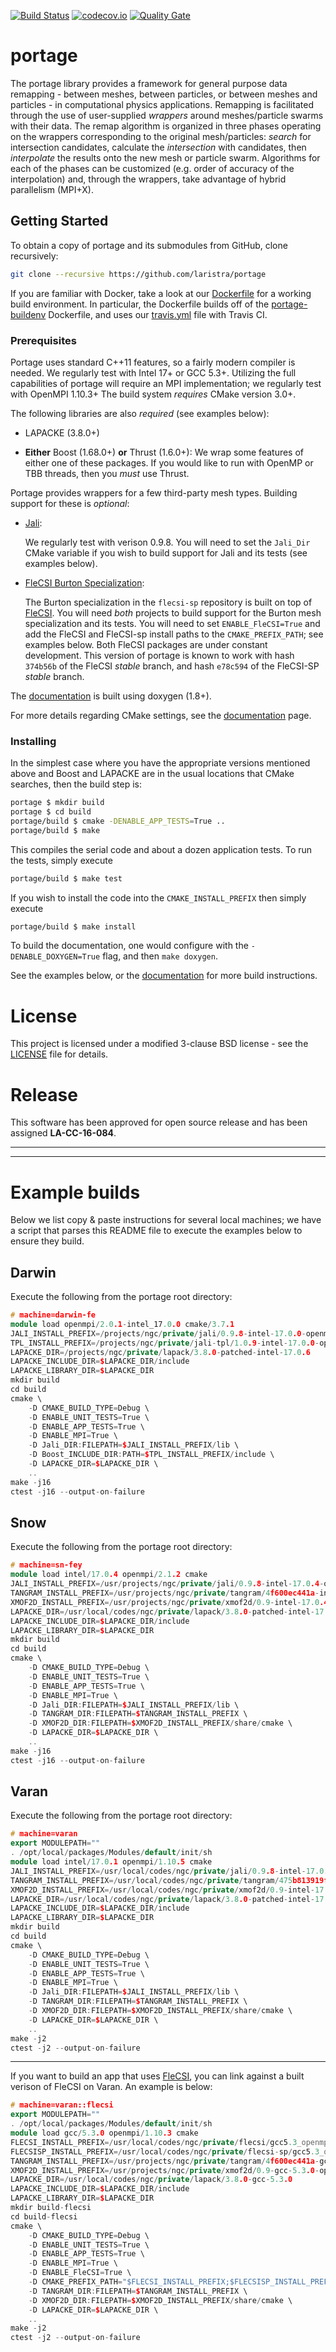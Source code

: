 [![Build Status](https://travis-ci.org/laristra/portage.svg?branch=master)](https://travis-ci.org/laristra/portage)
[![codecov.io](https://codecov.io/github/laristra/portage/coverage.svg?branch=master)](https://codecov.io/github/laristra/portage/portage?branch=master)
[![Quality Gate](https://sonarqube.com/api/badges/gate?key=portage%3A%2Fmaster)](https://sonarqube.com/dashboard?id=portage%3A%2Fmaster)

# portage

The portage library provides a framework for general purpose data
remapping - between meshes, between particles, or between meshes and
particles - in computational physics applications.  Remapping is
facilitated through the use of user-supplied _wrappers_ around
meshes/particle swarms with their data.  The remap algorithm is
organized in three phases operating on the wrappers corresponding to
the original mesh/particles: _search_ for intersection candidates,
calculate the _intersection_ with candidates, then _interpolate_ the
results onto the new mesh or particle swarm.  Algorithms for each of
the phases can be customized (e.g. order of accuracy of the
interpolation) and, through the wrappers, take advantage of hybrid
parallelism (MPI+X).

## Getting Started

To obtain a copy of portage and its submodules from GitHub, clone
recursively:

```sh
git clone --recursive https://github.com/laristra/portage
```

If you are familiar with Docker, take a look at
our
[Dockerfile](https://github.com/laristra/portage/blob/master/docker/Dockerfile) for
a working build environment.  In particular, the Dockerfile builds off
of
the [portage-buildenv](https://github.com/laristra/portage-buildenv)
Dockerfile, and uses
our
[travis.yml](https://github.com/laristra/portage/blob/master/.travis.yml) file
with Travis CI.

### Prerequisites

Portage uses standard C++11 features, so a fairly modern compiler is
needed.  We regularly test with Intel 17+ or GCC 5.3+.  Utilizing the
full capabilities of portage will require an MPI implementation; we
regularly test with OpenMPI 1.10.3+ The build system _requires_ CMake
version 3.0+.

The following libraries are also _required_ (see examples below):

- LAPACKE (3.8.0+)

- **__Either__** Boost (1.68.0+) **__or__** Thrust (1.6.0+):
  We wrap some features of either one of these packages.  If you would
  like to run with OpenMP or TBB threads, then you _must_ use Thrust.

Portage provides wrappers for a few third-party mesh types.  Building
support for these is _optional_:

- [Jali](http://github.com/lanl/jali):

  We regularly test with verison 0.9.8.  You will need to set the
  `Jali_Dir` CMake variable if you wish to build support for Jali and
  its tests (see examples below).

- [FleCSI Burton Specialization](http://github.com/laristra/flecsi-sp):

  The Burton specialization in the `flecsi-sp` repository is built on
  top of [FleCSI](http://github.com/laristra/flecsi).  You will need
  _both_ projects to build support for the Burton mesh specialization
  and its tests.  You will need to set `ENABLE_FleCSI=True` and add
  the FleCSI and FleCSI-sp install paths to the `CMAKE_PREFIX_PATH`;
  see examples below.  Both FleCSI packages are under constant
  development.  This version of portage is known to work with hash
  `374b56b` of the FleCSI _stable_ branch, and hash `e78c594` of the
  FleCSI-SP _stable_ branch.

The [documentation](http://portage.lanl.gov) is built using doxygen (1.8+).

For more details regarding CMake settings, see
the [documentation](http://portage.lanl.gov) page.

### Installing

In the simplest case where you have the appropriate versions mentioned
above and Boost and LAPACKE are in the usual locations that CMake
searches, then the build step is:

```sh
portage $ mkdir build
portage $ cd build
portage/build $ cmake -DENABLE_APP_TESTS=True ..
portage/build $ make
```

This compiles the serial code and about a dozen application tests.  To
run the tests, simply execute

```sh
portage/build $ make test
```

If you wish to install the code into the `CMAKE_INSTALL_PREFIX` then
simply execute
```sh
portage/build $ make install
```

To build the documentation, one would configure with the
`-DENABLE_DOXYGEN=True` flag, and then `make doxygen`.

See the examples below, or the
[documentation](http://portage.lanl.gov) for more build instructions.

# License

This project is licensed under a modified 3-clause BSD license - see
the [LICENSE](https://github.com/laristra/portage/blob/master/LICENSE)
file for details.

# Release

This software has been approved for open source release and has been
assigned **LA-CC-16-084**.

----
----

# Example builds

Below we list copy & paste instructions for several local machines; we
have a script that parses this README file to execute the examples
below to ensure they build.

## Darwin

Execute the following from the portage root directory:

```c++
# machine=darwin-fe
module load openmpi/2.0.1-intel_17.0.0 cmake/3.7.1
JALI_INSTALL_PREFIX=/projects/ngc/private/jali/0.9.8-intel-17.0.0-openmpi-2.0.1
TPL_INSTALL_PREFIX=/projects/ngc/private/jali-tpl/1.0.9-intel-17.0.0-openmpi-2.0.1
LAPACKE_DIR=/projects/ngc/private/lapack/3.8.0-patched-intel-17.0.6
LAPACKE_INCLUDE_DIR=$LAPACKE_DIR/include
LAPACKE_LIBRARY_DIR=$LAPACKE_DIR
mkdir build
cd build
cmake \
    -D CMAKE_BUILD_TYPE=Debug \
    -D ENABLE_UNIT_TESTS=True \
    -D ENABLE_APP_TESTS=True \
    -D ENABLE_MPI=True \
    -D Jali_DIR:FILEPATH=$JALI_INSTALL_PREFIX/lib \
    -D Boost_INCLUDE_DIR:PATH=$TPL_INSTALL_PREFIX/include \
    -D LAPACKE_DIR=$LAPACKE_DIR \
    ..
make -j16
ctest -j16 --output-on-failure
```

## Snow

Execute the following from the portage root directory:

```c++
# machine=sn-fey
module load intel/17.0.4 openmpi/2.1.2 cmake
JALI_INSTALL_PREFIX=/usr/projects/ngc/private/jali/0.9.8-intel-17.0.4-openmpi-2.1.2
TANGRAM_INSTALL_PREFIX=/usr/projects/ngc/private/tangram/4f600ec441a-intel-17.0.4-openmpi-2.1.2
XMOF2D_INSTALL_PREFIX=/usr/projects/ngc/private/xmof2d/0.9-intel-17.0.4-openmpi-2.1.2
LAPACKE_DIR=/usr/local/codes/ngc/private/lapack/3.8.0-patched-intel-17.0.4
LAPACKE_INCLUDE_DIR=$LAPACKE_DIR/include
LAPACKE_LIBRARY_DIR=$LAPACKE_DIR
mkdir build
cd build
cmake \
    -D CMAKE_BUILD_TYPE=Debug \
    -D ENABLE_UNIT_TESTS=True \
    -D ENABLE_APP_TESTS=True \
    -D ENABLE_MPI=True \
    -D Jali_DIR:FILEPATH=$JALI_INSTALL_PREFIX/lib \
    -D TANGRAM_DIR:FILEPATH=$TANGRAM_INSTALL_PREFIX \
    -D XMOF2D_DIR:FILEPATH=$XMOF2D_INSTALL_PREFIX/share/cmake \
    -D LAPACKE_DIR=$LAPACKE_DIR \
    ..
make -j16
ctest -j16 --output-on-failure
```

## Varan

Execute the following from the portage root directory:

```c++
# machine=varan
export MODULEPATH=""
. /opt/local/packages/Modules/default/init/sh
module load intel/17.0.1 openmpi/1.10.5 cmake
JALI_INSTALL_PREFIX=/usr/local/codes/ngc/private/jali/0.9.8-intel-17.0.1-openmpi-1.10.5
TANGRAM_INSTALL_PREFIX=/usr/local/codes/ngc/private/tangram/475b813919f-intel-17.0.1-openmpi-1.10.5
XMOF2D_INSTALL_PREFIX=/usr/local/codes/ngc/private/xmof2d/0.9-intel-17.0.1-openmpi-1.10.5
LAPACKE_DIR=/usr/local/codes/ngc/private/lapack/3.8.0-patched-intel-17.0.1/
LAPACKE_INCLUDE_DIR=$LAPACKE_DIR/include
LAPACKE_LIBRARY_DIR=$LAPACKE_DIR
mkdir build
cd build
cmake \
    -D CMAKE_BUILD_TYPE=Debug \
    -D ENABLE_UNIT_TESTS=True \
    -D ENABLE_APP_TESTS=True \
    -D ENABLE_MPI=True \
    -D Jali_DIR:FILEPATH=$JALI_INSTALL_PREFIX/lib \
    -D TANGRAM_DIR:FILEPATH=$TANGRAM_INSTALL_PREFIX \
    -D XMOF2D_DIR:FILEPATH=$XMOF2D_INSTALL_PREFIX/share/cmake \
    -D LAPACKE_DIR=$LAPACKE_DIR \
    ..
make -j2
ctest -j2 --output-on-failure
```

---

If you want to build an app that uses
[FleCSI](https://github.com/losalamos/flecsi), you can link against a built
verison of FleCSI on Varan.  An example is below:

```c++
# machine=varan::flecsi
export MODULEPATH=""
. /opt/local/packages/Modules/default/init/sh
module load gcc/5.3.0 openmpi/1.10.3 cmake
FLECSI_INSTALL_PREFIX=/usr/local/codes/ngc/private/flecsi/gcc5.3_openmpi1.10.3
FLECSISP_INSTALL_PREFIX=/usr/local/codes/ngc/private/flecsi-sp/gcc5.3_openmpi1.10.3
TANGRAM_INSTALL_PREFIX=/usr/projects/ngc/private/tangram/4f600ec441a-gcc-5.3.0-openmpi-1.10.3
XMOF2D_INSTALL_PREFIX=/usr/projects/ngc/private/xmof2d/0.9-gcc-5.3.0-openmpi-1.10.3
LAPACKE_DIR=/usr/local/codes/ngc/private/lapack/3.8.0-gcc-5.3.0
LAPACKE_INCLUDE_DIR=$LAPACKE_DIR/include
LAPACKE_LIBRARY_DIR=$LAPACKE_DIR
mkdir build-flecsi
cd build-flecsi
cmake \
    -D CMAKE_BUILD_TYPE=Debug \
    -D ENABLE_UNIT_TESTS=True \
    -D ENABLE_APP_TESTS=True \
    -D ENABLE_MPI=True \
    -D ENABLE_FleCSI=True \
    -D CMAKE_PREFIX_PATH="$FLECSI_INSTALL_PREFIX;$FLECSISP_INSTALL_PREFIX" \
    -D TANGRAM_DIR:FILEPATH=$TANGRAM_INSTALL_PREFIX \
    -D XMOF2D_DIR:FILEPATH=$XMOF2D_INSTALL_PREFIX/share/cmake \
    -D LAPACKE_DIR=$LAPACKE_DIR \
    ..
make -j2
ctest -j2 --output-on-failure
```

